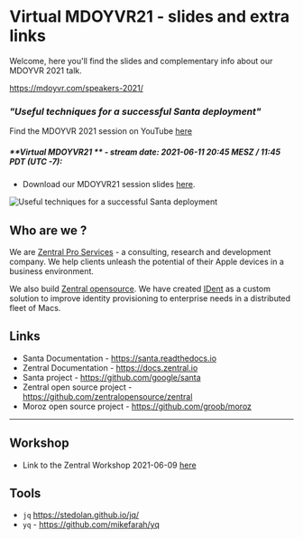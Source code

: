 # Virtual MDOYVR21 - slides and extra links

Welcome, here you'll find the slides and complementary info about our MDOYVR 2021 talk.

<https://mdoyvr.com/speakers-2021/>

### _"Useful techniques for a successful Santa deployment"_

Find the MDOYVR 2021 session on YouTube [here](https://www.youtube.com/channel/UCIZgKKNrG-ty72Bez8b2qHg)

##### **Virtual MDOYVR21 ** - stream date: 2021-06-11 20:45 MESZ / 11:45 PDT (UTC -7):

- Download our MDOYVR21 session slides [here](./pdf/MDOYVR21_santa_deployment.pdf).

![Useful techniques for a successful Santa deployment](img/JNUC326.png)

## Who are we ?

We are [Zentral Pro Services](https://www.zentral.pro/) - a consulting, research and development company.
We help clients unleash the potential of their Apple devices in a business environment.

We also build [Zentral opensource](https://github.com/zentralopensource/zentral/zentral).
We have created [IDent](https://www.ident.help) as a custom solution to improve identity provisioning to enterprise needs in a distributed fleet of Macs.

## Links


- Santa Documentation - <https://santa.readthedocs.io>
- Zentral Documentation - <https://docs.zentral.io>
- Santa project - <https://github.com/google/santa> 
- Zentral open source project - <https://github.com/zentralopensource/zentral>
- Moroz open source project - <https://github.com/groob/moroz>

---

## Workshop

- Link to the Zentral Workshop 2021-06-09 [here](https://www.youtube.com/watch?v=1clfgMV0qSg&t=1462s)

## Tools

- `jq` <https://stedolan.github.io/jq/>
- `yq` - <https://github.com/mikefarah/yq>
